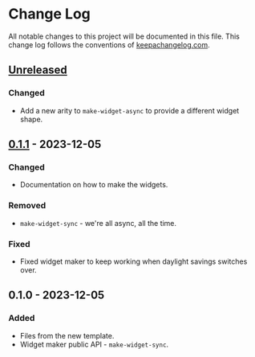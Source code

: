 # Change Log
All notable changes to this project will be documented in this file. This change log follows the conventions of [keepachangelog.com](http://keepachangelog.com/).

## [Unreleased]
### Changed
- Add a new arity to `make-widget-async` to provide a different widget shape.

## [0.1.1] - 2023-12-05
### Changed
- Documentation on how to make the widgets.

### Removed
- `make-widget-sync` - we're all async, all the time.

### Fixed
- Fixed widget maker to keep working when daylight savings switches over.

## 0.1.0 - 2023-12-05
### Added
- Files from the new template.
- Widget maker public API - `make-widget-sync`.

[Unreleased]: https://github.com/personal/htmx/compare/0.1.1...HEAD
[0.1.1]: https://github.com/personal/htmx/compare/0.1.0...0.1.1
